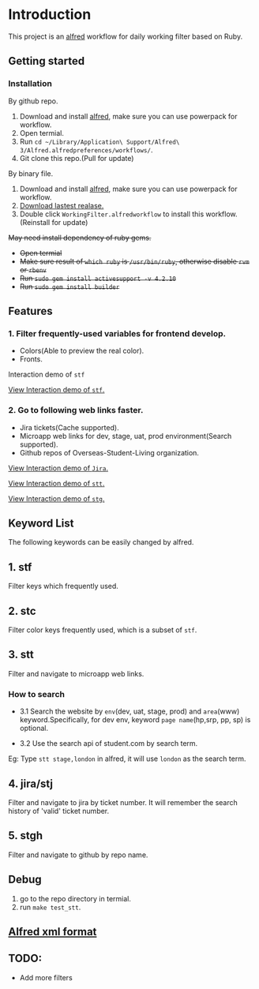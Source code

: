 # Introduction

This project is an [alfred](https://www.alfredapp.com/) workflow for daily working filter based on Ruby.

## Getting started
### Installation

By github repo. 

1. Download and install [alfred](https://www.alfredapp.com/), make sure you can use powerpack for workflow.
2. Open termial.
3. Run `cd ~/Library/Application\ Support/Alfred\ 3/Alfred.alfredpreferences/workflows/`.
4. Git clone this repo.(Pull for update)

By binary file.

1. Download and install [alfred](https://www.alfredapp.com/), make sure you can use powerpack for workflow.
2. [Download lastest realase.](https://github.com/joeeeeey/alfred_daily_filter/releases)
3. Double click `WorkingFilter.alfredworkflow` to install this workflow.
(Reinstall for update)

~~May need install dependency of ruby gems.~~
- ~~Open termial~~
- ~~Make sure result of `which ruby` is `/usr/bin/ruby`, otherwise disable `rvm` or `rbenv`~~
- ~~Run `sudo gem install activesupport -v 4.2.10`~~
- ~~Run `sudo gem install builder`~~

## Features

### 1. Filter frequently-used variables for frontend develop.
- Colors(Able to preview the real color).
- Fronts.

Interaction demo of `stf`

[View Interaction demo of `stf`.](https://upload-images.jianshu.io/upload_images/2674994-6419a000489bd769.gif?imageMogr2/auto-orient/strip)

### 2. Go to following web links faster.
- Jira tickets(Cache supported).
- Microapp web links for dev, stage, uat, prod environment(Search supported).
- Github repos of Overseas-Student-Living organization.

[View Interaction demo of `Jira`.](https://upload-images.jianshu.io/upload_images/2674994-355245325381fcab.gif?imageMogr2/auto-orient/strip)

[View Interaction demo of `stt`.](https://upload-images.jianshu.io/upload_images/2674994-8b1fa2d128c51d39.gif?imageMogr2/auto-orient/strip)

[View Interaction demo of `stg`.](https://upload-images.jianshu.io/upload_images/2674994-92abaeab7a06ea6e.gif?imageMogr2/auto-orient/strip)

## Keyword List

The following keywords can be easily changed by alfred.

## 1. stf

Filter keys which frequently used.

## 2. stc

Filter color keys frequently used, which is a subset of `stf`.

## 3. stt

Filter and navigate to microapp web links.

### How to search

- 3.1 Search the website by `env`(dev, uat, stage, prod) and `area`(www) keyword.Specifically, for dev env, keyword `page name`(hp,srp, pp, sp) is optional.

- 3.2 Use the search api of student.com by search term.

Eg: Type `stt stage,london` in alfred, it will use `london` as the search term.

## 4. jira/stj
Filter and navigate to jira by ticket number.
It will remember the search history of 'valid' ticket number.

## 5. stgh
Filter and navigate to github by repo name.

## Debug
1. go to the repo directory in termial.
2. run `make test_stt`.

## [Alfred xml format](https://github.com/joeeeeey/alfred_daily_filter/wiki)

## TODO:

* Add more filters
